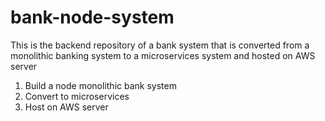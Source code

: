 # bank-node-system

This is the backend repository of a bank system that is converted from a monolithic banking  system to a microservices system and hosted on AWS  server

1) Build  a node monolithic bank system
2) Convert to microservices
3) Host on AWS server

